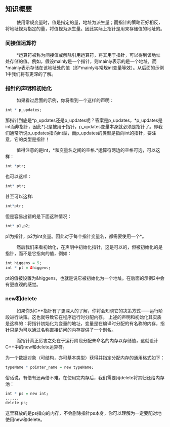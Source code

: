 ## 知识概要

&nbsp;&nbsp;&nbsp;&nbsp;&nbsp;&nbsp;&nbsp;&nbsp;
使用常规变量时，值是指定的量，地址为派生量；而指针的策略正好相反，将地址视为指定的量，将值视为派生量。因此实际上指针是用来存储值的地址的。

### 间接值运算符

&nbsp;&nbsp;&nbsp;&nbsp;&nbsp;&nbsp;&nbsp;&nbsp;
\*运算符被称为间接值或解除引用运算符，将其用于指针，可以得到该地址处存储的值。例如，假设mainly是一个指针，则mainly表示的是一个地址，而\*mainly表示存储在该地址处的值（即\*mainly与常规int变量等效）。从后面的示例1中我们将有更深的了解。

### 指针的声明和初始化

&nbsp;&nbsp;&nbsp;&nbsp;&nbsp;&nbsp;&nbsp;&nbsp;
如果看过后面的示例，你将看到一个这样的声明：

```r
int * p_updates;
```

那指针到底是\*p_updates还是p_updates呢？答案是p_updates，\*p_updates是int而非指针，因此\*只是被用于指针，p_updates变量本身就必须是指针了。即我们通常所说p_updates指向int型，而p_updates的类型是指向int的指针，要注意，它的类型是指针！

&nbsp;&nbsp;&nbsp;&nbsp;&nbsp;&nbsp;&nbsp;&nbsp;
值得注意的是int，\*和变量名之间的空格.\*运算符两边的空格可选，可以这样：

```r
int *ptr;
```

也可以这样：

```r
int* ptr;
```

甚至可以这样:

```r
int*ptr;
```

但是容易出错的是下面这种情况：
```r
int* p1,p2;
```

p1为指针，p2为int变量。因此对于每个指针变量名，都需要使用一个\*。

&nbsp;&nbsp;&nbsp;&nbsp;&nbsp;&nbsp;&nbsp;&nbsp;
然后我们来看初始化，在声明中初始化指针，这是可以的，但被初始化的是指针，而不是它指向的值，例如：

```r
int higgens = 5;
int * pt = &higgens;
```

pt的值被设置为&higgens，也就是说它被初始化为一个地址。在后面的示例2中会有更直观的感觉。

### new和delete

&nbsp;&nbsp;&nbsp;&nbsp;&nbsp;&nbsp;&nbsp;&nbsp;
如果你对C++指针有了更深入的了解，你将会知晓它的决策方式——运行阶段进行决策。这也就导致它在程序运行时分配内存。
上述的声明和初始化其实质是这样的：将指针初始化为变量的地址，变量是在编译时分配的有名称的内存，指针只是为可以通过名称直接访问的内存提供了一个别名。

&nbsp;&nbsp;&nbsp;&nbsp;&nbsp;&nbsp;&nbsp;&nbsp;
而指针真正厉害之处在于运行阶段分配未命名的内存以存储值，这就设计C++中的new和delete运算符。

为一个数据对象（可结构，亦可基本类型）获得并指定分配内存的通用格式如下：

```r
typeName * pointer_name = new typeName;
```

俗话说，有借有还再借不难。在使用完内存后，我们需要用delete将其归还给内存池：

```r
int * ps = new int;
......
delete ps;
```

这里释放的是ps指向的内存，不会删除指针ps本身，你可以理解为一定要配对地使用new和delete。









